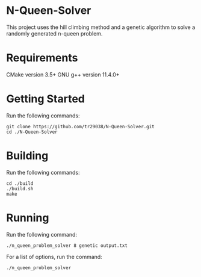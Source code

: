 # N-Queen-Solver
This project uses the hill climbing method and a genetic algorithm to solve a randomly generated n-queen problem.

# Requirements
CMake version 3.5+
GNU g++ version 11.4.0+

# Getting Started
Run the following commands:
```
git clone https://github.com/tr29038/N-Queen-Solver.git
cd ./N-Queen-Solver
```

# Building
Run the following commands:
```
cd ./build
./build.sh
make
```

# Running
Run the following command:
```
./n_queen_problem_solver 8 genetic output.txt
```

For a list of options, run the command:
```
./n_queen_problem_solver
```
